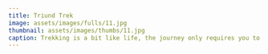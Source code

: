 ```yaml
---
title: Triund Trek
image: assets/images/fulls/11.jpg
thumbnail: assets/images/thumbs/11.jpg
caption: Trekking is a bit like life, the journey only requires you to put one foot in front of the other…again and again and again. And if you allow yourself the opportunity to be present throughout the entirety of the trek, you will witness beauty every step of the way,not just at the summit
---
```

